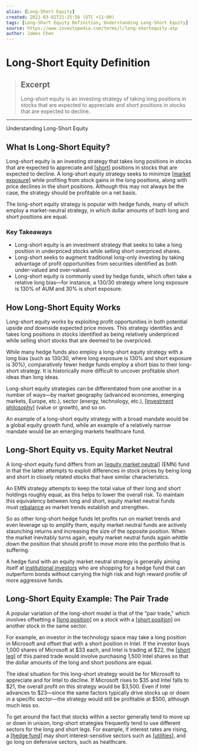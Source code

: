 ```yaml
---
alias: [Long-Short Equity]
created: 2021-03-02T21:25:56 (UTC +11:00)
tags: [Long-Short Equity Definition, Understanding Long-Short Equity]
source: https://www.investopedia.com/terms/l/long-shortequity.asp
author: James Chen
---
```


# Long-Short Equity Definition

> ## Excerpt
> Long-short equity is an investing strategy of taking long positions in stocks that are expected to appreciate and short positions in stocks that are expected to decline.

---

Understanding Long-Short Equity
## What Is Long-Short Equity?

Long-short equity is an investing strategy that takes long positions in stocks that are expected to appreciate and [[short]](https://www.investopedia.com/terms/s/shortsale.asp) positions in stocks that are expected to decline. A long-short equity strategy seeks to minimize [[market exposure]](https://www.investopedia.com/terms/m/marketexposure.asp) while profiting from stock gains in the long positions, along with price declines in the short positions. Although this may not always be the case, the strategy should be profitable on a net basis.

The long-short equity strategy is popular with hedge funds, many of which employ a market-neutral strategy, in which dollar amounts of both long and short positions are equal.

### Key Takeaways

-   Long-short equity is an investment strategy that seeks to take a long position in underpriced stocks while selling short overpriced shares.
-   Long-short seeks to augment traditional long-only investing by taking advantage of profit opportunities from securities identified as both under-valued and over-valued.
-   Long-short equity is commonly used by hedge funds, which often take a relative long bias—for instance, a 130/30 strategy where long exposure is 130% of AUM and 30% is short exposure.

## How Long-Short Equity Works

Long-short equity works by exploiting profit opportunities in both potential upside _and_ downside expected price moves. This strategy identifies and takes long positions in stocks identified as being relatively underpriced while selling short stocks that are deemed to be overpriced.

While many hedge funds also employ a long-short equity strategy with a long bias (such as 130/30, where long exposure is 130% and short exposure is 30%), comparatively fewer hedge funds employ a short bias to their long-short strategy. It is historically more difficult to uncover profitable short ideas than long ideas.

Long-short equity strategies can be differentiated from one another in a number of ways—by market geography (advanced economies, emerging markets, Europe, etc.), sector (energy, technology, etc.), [[investment philosophy]](https://www.investopedia.com/terms/i/investment-philosophy.asp) (value or growth), and so on.

An example of a long-short equity strategy with a broad mandate would be a global equity growth fund, while an example of a relatively narrow mandate would be an emerging markets healthcare fund.

## Long-Short Equity vs. Equity Market Neutral

A long-short equity fund differs from an [[equity market neutral]](https://www.investopedia.com/terms/e/equitymarketneutral.asp) (EMN) fund in that the latter attempts to exploit differences in stock prices by being long and short in closely related stocks that have similar characteristics.

An EMN strategy attempts to keep the total value of their long and short holdings roughly equal, as this helps to lower the overall risk. To maintain this equivalency between long and short, equity market neutral funds must [rebalance](https://www.investopedia.com/terms/r/rebalancing.asp) as market trends establish and strengthen.

So as other long-short hedge funds let profits run on market trends and even leverage up to amplify them, equity market neutral funds are actively staunching returns and increasing the size of the opposite position. When the market inevitably turns again, equity market neutral funds again whittle down the position that should profit to move more into the portfolio that is suffering.

A hedge fund with an equity market neutral strategy is generally aiming itself at [institutional investors](https://www.investopedia.com/terms/i/institutionalinvestor.asp) who are shopping for a hedge fund that can outperform bonds without carrying the high risk and high reward profile of more aggressive funds.

## Long-Short Equity Example: The Pair Trade

A popular variation of the long-short model is that of the “pair trade," which involves offsetting a [[long position]](https://www.investopedia.com/terms/l/long.asp) on a stock with a [[short position]](https://www.investopedia.com/terms/s/short.asp) on another stock in the same sector.

For example, an investor in the technology space may take a long position in Microsoft and offset that with a short position in Intel. If the investor buys 1,000 shares of Microsoft at $33 each, and Intel is trading at $22, the [[short leg]](https://www.investopedia.com/terms/s/short-leg.asp) of this paired trade would involve purchasing 1,500 Intel shares so that the dollar amounts of the long and short positions are equal.

The ideal situation for this long-short strategy would be for Microsoft to appreciate and for Intel to decline. If Microsoft rises to $35 and Intel falls to $21, the overall profit on this strategy would be $3,500. Even if Intel advances to $23—since the same factors typically drive stocks up or down in a specific sector—the strategy would still be profitable at $500, although much less so.

To get around the fact that stocks within a sector generally tend to move up or down in unison, long-short strategies frequently tend to use different sectors for the long and short legs. For example, if interest rates are rising, a [[hedge fund]](https://www.investopedia.com/terms/h/hedgefund.asp) may short interest-sensitive sectors such as [[utilities]](https://www.investopedia.com/terms/u/utility.asp), and go long on defensive sectors, such as healthcare.
